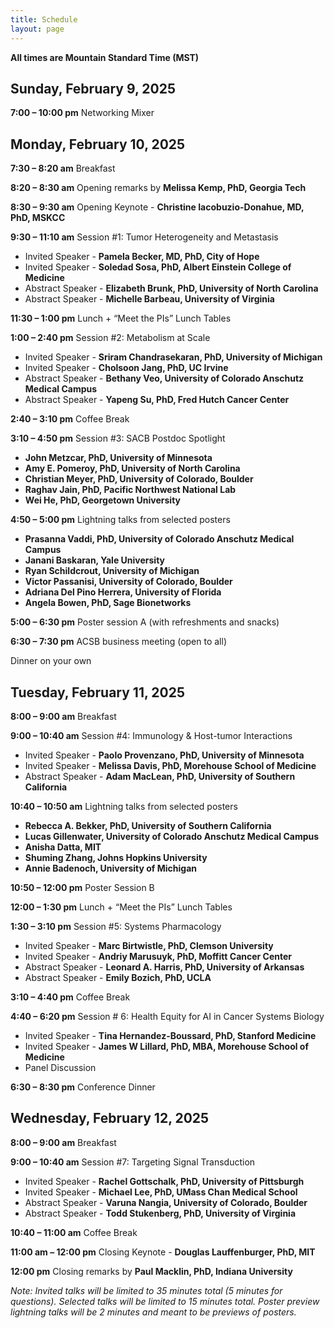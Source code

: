 ```yaml
---
title: Schedule
layout: page
---
```


**All times are Mountain Standard Time (MST)**

## Sunday, February 9, 2025

**7:00 – 10:00 pm**	Networking Mixer

## Monday, February 10, 2025
**7:30 – 8:20 am**		Breakfast

**8:20 – 8:30 am**		Opening remarks by **Melissa Kemp, PhD, Georgia Tech**

**8:30 – 9:30 am**		Opening Keynote - **Christine Iacobuzio-Donahue, MD, PhD, MSKCC**

**9:30 – 11:10 am**		Session #1: Tumor Heterogeneity and Metastasis

+ Invited Speaker - **Pamela Becker, MD, PhD, City of Hope**
+ Invited Speaker - **Soledad Sosa, PhD, Albert Einstein College of Medicine**
+ Abstract Speaker - **Elizabeth Brunk, PhD, University of North Carolina**
+ Abstract Speaker - **Michelle Barbeau, University of Virginia**

**11:30 – 1:00 pm**		Lunch + “Meet the PIs” Lunch Tables

**1:00 – 2:40 pm**		Session #2: Metabolism at Scale

+ Invited Speaker - **Sriram Chandrasekaran, PhD, University of Michigan**
+ Invited Speaker - **Cholsoon Jang, PhD, UC Irvine**
+ Abstract Speaker - **Bethany Veo, University of Colorado Anschutz Medical Campus**
+ Abstract Speaker - **Yapeng Su, PhD, Fred Hutch Cancer Center**

**2:40 – 3:10 pm**		Coffee Break

**3:10 – 4:50 pm**		Session #3: SACB Postdoc Spotlight

+ **John Metzcar, PhD, University of Minnesota**
+ **Amy E. Pomeroy, PhD, University of North Carolina**
+ **Christian Meyer, PhD, University of Colorado, Boulder**
+ **Raghav Jain, PhD, Pacific Northwest National Lab**
+ **Wei He, PhD, Georgetown University**

**4:50 – 5:00 pm**		Lightning talks from selected posters

+ **Prasanna Vaddi, PhD, University of Colorado Anschutz Medical Campus**
+ **Janani Baskaran, Yale University**
+ **Ryan Schildcrout, University of Michigan**
+ **Victor Passanisi, University of Colorado, Boulder**
+ **Adriana Del Pino Herrera, University of Florida**
+ **Angela Bowen, PhD, Sage Bionetworks**

**5:00 – 6:30 pm**		Poster session A (with refreshments and snacks)

**6:30 – 7:30 pm**		ACSB business meeting (open to all)
		
  Dinner on your own

## Tuesday, February 11, 2025
**8:00 – 9:00 am**		Breakfast

**9:00 – 10:40 am**		Session #4: Immunology & Host-tumor Interactions

+ Invited Speaker - **Paolo Provenzano, PhD, University of Minnesota**
+ Invited Speaker - **Melissa Davis, PhD, Morehouse School of Medicine**
+ Abstract Speaker - **Adam MacLean, PhD, University of Southern California**

**10:40 – 10:50 am**		Lightning talks from selected posters 
+ **Rebecca A. Bekker, PhD, University of Southern California**
+ **Lucas Gillenwater, University of Colorado Anschutz Medical Campus**
+ **Anisha Datta, MIT**
+ **Shuming Zhang, Johns Hopkins University**
+ **Annie Badenoch, University of Michigan**

**10:50 – 12:00 pm**		Poster Session B 

**12:00 – 1:30 pm**		Lunch + “Meet the PIs” Lunch Tables

**1:30 – 3:10 pm**		Session #5: Systems Pharmacology

+ Invited Speaker - **Marc Birtwistle, PhD, Clemson University**
+ Invited Speaker - **Andriy Marusuyk, PhD, Moffitt Cancer Center**
+ Abstract Speaker - **Leonard A. Harris, PhD, University of Arkansas**
+ Abstract Speaker - **Emily Bozich, PhD, UCLA**
 
**3:10 – 4:40 pm**		Coffee Break

**4:40 – 6:20 pm**		Session # 6: Health Equity for AI in Cancer Systems Biology

+ Invited Speaker - **Tina Hernandez-Boussard, PhD, Stanford Medicine**
+ Invited Speaker - **James W Lillard, PhD, MBA, Morehouse School of Medicine**
+ Panel Discussion

**6:30 – 8:30 pm**		Conference Dinner

## Wednesday, February 12, 2025

**8:00 – 9:00 am**		Breakfast

**9:00 – 10:40 am**		Session #7: Targeting Signal Transduction

+ Invited Speaker - **Rachel Gottschalk, PhD, University of Pittsburgh**
+ Invited Speaker - **Michael Lee, PhD, UMass Chan Medical School**
+ Abstract Speaker - **Varuna Nangia, University of Colorado, Boulder**
+ Abstract Speaker - **Todd Stukenberg, PhD, University of Virginia**
  
**10:40 – 11:00 am**		Coffee Break 

**11:00 am – 12:00 pm**	Closing Keynote - **Douglas Lauffenburger, PhD, MIT**

**12:00 pm**		Closing remarks by **Paul Macklin, PhD, Indiana University**

_Note: Invited talks will be limited to 35 minutes total (5 minutes for questions). Selected talks will be limited to 15 minutes total. Poster preview lightning talks will be 2 minutes and meant to be previews of posters._

